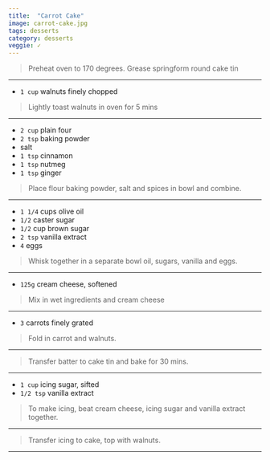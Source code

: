 ```yaml
---
title:  "Carrot Cake"
image: carrot-cake.jpg
tags: desserts
category: desserts
veggie: ✓
---
```


> Preheat oven to 170 degrees. 
> Grease springform round cake tin

--- 

* `1 cup` walnuts finely chopped

> Lightly toast walnuts in oven for 5 mins

--- 

* `2 cup` plain four
* `2 tsp` baking powder
* salt
* `1 tsp` cinnamon
* `1 tsp` nutmeg
* `1 tsp` ginger 

> Place flour baking powder, salt and spices in bowl and combine. 

--- 

* `1 1/4` cups olive oil
* `1/2` caster sugar
* `1/2` cup brown sugar
* `2 tsp` vanilla extract
* `4` eggs
  
> Whisk together in a separate bowl oil, sugars, vanilla and eggs. 

--- 

* `125g` cream cheese, softened

> Mix in wet ingredients and cream cheese 
--- 

* `3` carrots finely grated

> Fold in carrot and walnuts. 

---

> Transfer batter to cake tin and bake for 30 mins.

--- 

* `1 cup` icing sugar, sifted
* `1/2 tsp` vanilla extract

> To make icing, beat cream cheese, icing sugar and vanilla extract together. 

---

> Transfer icing to cake, top with walnuts. 

---
